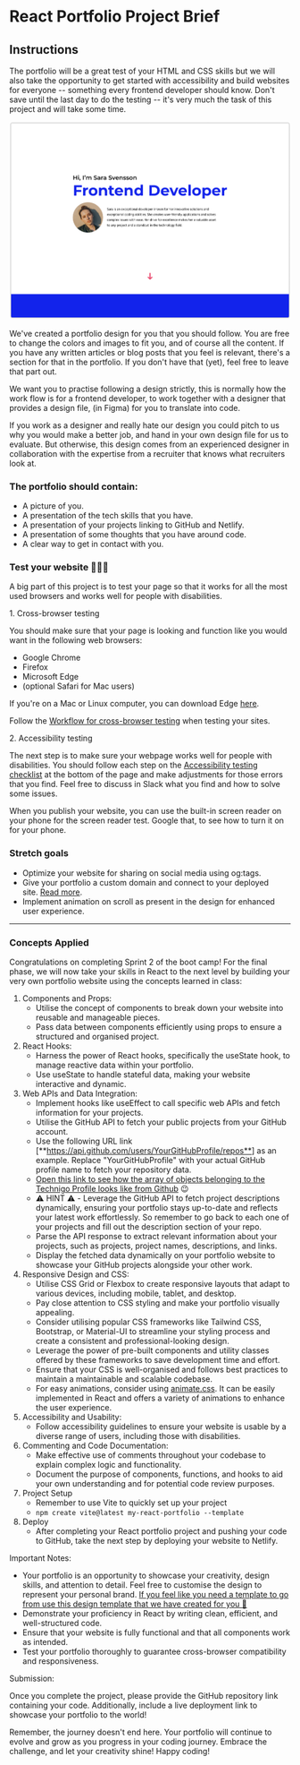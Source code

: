 React Portfolio Project Brief
=============================

Instructions
------------

The portfolio will be a great test of your HTML and CSS skills but we will also take the opportunity to get started with accessibility and build websites for everyone -- something every frontend developer should know. Don't save until the last day to do the testing -- it's very much the task of this project and will take some time.

<img src="https://github.com/Technigo/project-portfolio/blob/main/Preview-PortfolioWebDev-Technigo.png" alt="" />

We've created a portfolio design for you that you should follow. You are free to change the colors and images to fit you, and of course all the content. If you have any written articles or blog posts that you feel is relevant, there's a section for that in the portfolio. If you don't have that (yet), feel free to leave that part out.

We want you to practise following a design strictly, this is normally how the work flow is for a frontend developer, to work together with a designer that provides a design file, (in Figma) for you to translate into code.

If you work as a designer and really hate our design you could pitch to us why you would make a better job, and hand in your own design file for us to evaluate. But otherwise, this design comes from an experienced designer in collaboration with the expertise from a recruiter that knows what recruiters look at.

### The portfolio should contain:

-   A picture of you.
-   A presentation of the tech skills that you have.
-   A presentation of your projects linking to GitHub and Netlify.
-   A presentation of some thoughts that you have around code.
-   A clear way to get in contact with you.

### Test your website 👷🏻‍♂️

A big part of this project is to test your page so that it works for all the most used browsers and works well for people with disabilities.

1\. Cross-browser testing

You should make sure that your page is looking and function like you would want in the following web browsers:

-   Google Chrome
-   Firefox
-   Microsoft Edge
-   (optional Safari for Mac users)

If you're on a Mac or Linux computer, you can download Edge [here](https://www.microsoft.com/en-us/edge).

Follow the [Workflow for cross-browser testing](https://developer.mozilla.org/en-US/docs/Learn/Tools_and_testing/Cross_browser_testing/Introduction) when testing your sites.

2\. Accessibility testing

The next step is to make sure your webpage works well for people with disabilities. You should follow each step on the [Accessibility testing checklist](https://developer.mozilla.org/en-US/docs/Learn/Tools_and_testing/Cross_browser_testing/Accessibility) at the bottom of the page and make adjustments for those errors that you find. Feel free to discuss in Slack what you find and how to solve some issues.

When you publish your website, you can use the built-in screen reader on your phone for the screen reader test. Google that, to see how to turn it on for your phone.

### Stretch goals

-   Optimize your website for sharing on social media using og:tags.
-   Give your portfolio a custom domain and connect to your deployed site. [Read more](https://docs.netlify.com/domains-https/custom-domains/).
-   Implement animation on scroll as present in the design for enhanced user experience.

* * * * *

### Concepts Applied

Congratulations on completing Sprint 2 of the boot camp! For the final phase, we will now take your skills in React to the next level by building your very own portfolio website using the concepts learned in class:

1.  Components and Props:
    -   Utilise the concept of components to break down your website into reusable and manageable pieces.
    -   Pass data between components efficiently using props to ensure a structured and organised project.
2.  React Hooks:
    -   Harness the power of React hooks, specifically the useState hook, to manage reactive data within your portfolio.
    -   Use useState to handle stateful data, making your website interactive and dynamic.
3.  Web APIs and Data Integration:
    -   Implement hooks like useEffect to call specific web APIs and fetch information for your projects.
    -   Utilise the GitHub API to fetch your public projects from your GitHub account.
    -   Use the following URL link [**<https://api.github.com/users/YourGitHubProfile/repos**>] as an example. Replace "YourGitHubProfile" with your actual GitHub profile name to fetch your repository data.
    -   [Open this link to see how the array of objects belonging to the Technigo Profile looks like from Github](https://api.github.com/users/Technigo/repos) 😉
    -   ⚠️ HINT ⚠️ - Leverage the GitHub API to fetch project descriptions dynamically, ensuring your portfolio stays up-to-date and reflects your latest work effortlessly. So remember to go back to each one of your projects and fill out the description section of your repo.
    -   Parse the API response to extract relevant information about your projects, such as projects, project names, descriptions, and links.
    -   Display the fetched data dynamically on your portfolio website to showcase your GitHub projects alongside your other work.
4.  Responsive Design and CSS:
    -   Utilise CSS Grid or Flexbox to create responsive layouts that adapt to various devices, including mobile, tablet, and desktop.
    -   Pay close attention to CSS styling and make your portfolio visually appealing.
    -   Consider utilising popular CSS frameworks like Tailwind CSS, Bootstrap, or Material-UI to streamline your styling process and create a consistent and professional-looking design.
    -   Leverage the power of pre-built components and utility classes offered by these frameworks to save development time and effort.
    -   Ensure that your CSS is well-organised and follows best practices to maintain a maintainable and scalable codebase.
    -   For easy animations, consider using [animate.css](https://animate.style/). It can be easily implemented in React and offers a variety of animations to enhance the user experience.
5.  Accessibility and Usability:
    -   Follow accessibility guidelines to ensure your website is usable by a diverse range of users, including those with disabilities.
6.  Commenting and Code Documentation:
    -   Make effective use of comments throughout your codebase to explain complex logic and functionality.
    -   Document the purpose of components, functions, and hooks to aid your own understanding and for potential code review purposes.
7.  Project Setup
    -   Remember to use Vite to quickly set up your project
    -   `npm create vite@latest my-react-portfolio --template`
8.  Deploy
    -   After completing your React portfolio project and pushing your code to GitHub, take the next step by deploying your website to Netlify.

Important Notes:

-   Your portfolio is an opportunity to showcase your creativity, design skills, and attention to detail. Feel free to customise the design to represent your personal brand. [If you feel like you need a template to go from use this design template that we have created for you 👐](https://www.figma.com/file/5KoFymBu6dnyy3wOC4a5Zz/Web-Dev-Portfolio-2023?type=design&mode=design&t=VVF3dqiZzgHwSDUC-0)
-   Demonstrate your proficiency in React by writing clean, efficient, and well-structured code.
-   Ensure that your website is fully functional and that all components work as intended.
-   Test your portfolio thoroughly to guarantee cross-browser compatibility and responsiveness.

Submission:

Once you complete the project, please provide the GitHub repository link containing your code. Additionally, include a live deployment link to showcase your portfolio to the world!

Remember, the journey doesn't end here. Your portfolio will continue to evolve and grow as you progress in your coding journey. Embrace the challenge, and let your creativity shine! Happy coding!
